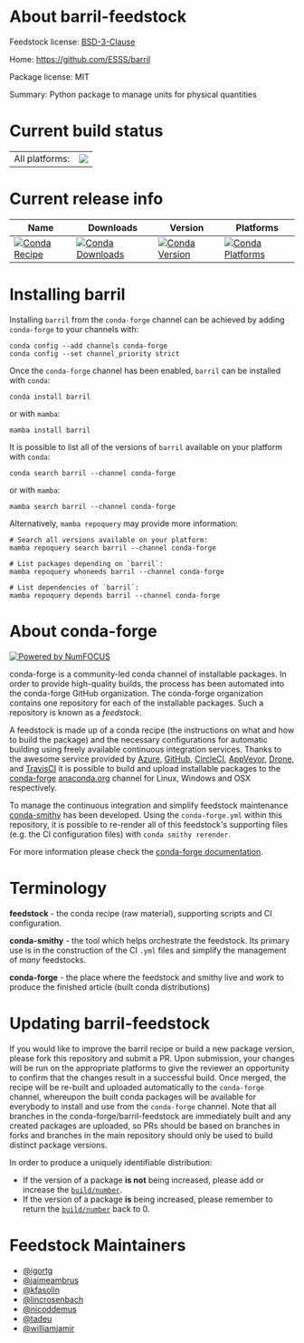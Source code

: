 About barril-feedstock
======================

Feedstock license: [BSD-3-Clause](https://github.com/conda-forge/barril-feedstock/blob/main/LICENSE.txt)

Home: https://github.com/ESSS/barril

Package license: MIT

Summary: Python package to manage units for physical quantities

Current build status
====================


<table><tr><td>All platforms:</td>
    <td>
      <a href="https://dev.azure.com/conda-forge/feedstock-builds/_build/latest?definitionId=84&branchName=main">
        <img src="https://dev.azure.com/conda-forge/feedstock-builds/_apis/build/status/barril-feedstock?branchName=main">
      </a>
    </td>
  </tr>
</table>

Current release info
====================

| Name | Downloads | Version | Platforms |
| --- | --- | --- | --- |
| [![Conda Recipe](https://img.shields.io/badge/recipe-barril-green.svg)](https://anaconda.org/conda-forge/barril) | [![Conda Downloads](https://img.shields.io/conda/dn/conda-forge/barril.svg)](https://anaconda.org/conda-forge/barril) | [![Conda Version](https://img.shields.io/conda/vn/conda-forge/barril.svg)](https://anaconda.org/conda-forge/barril) | [![Conda Platforms](https://img.shields.io/conda/pn/conda-forge/barril.svg)](https://anaconda.org/conda-forge/barril) |

Installing barril
=================

Installing `barril` from the `conda-forge` channel can be achieved by adding `conda-forge` to your channels with:

```
conda config --add channels conda-forge
conda config --set channel_priority strict
```

Once the `conda-forge` channel has been enabled, `barril` can be installed with `conda`:

```
conda install barril
```

or with `mamba`:

```
mamba install barril
```

It is possible to list all of the versions of `barril` available on your platform with `conda`:

```
conda search barril --channel conda-forge
```

or with `mamba`:

```
mamba search barril --channel conda-forge
```

Alternatively, `mamba repoquery` may provide more information:

```
# Search all versions available on your platform:
mamba repoquery search barril --channel conda-forge

# List packages depending on `barril`:
mamba repoquery whoneeds barril --channel conda-forge

# List dependencies of `barril`:
mamba repoquery depends barril --channel conda-forge
```


About conda-forge
=================

[![Powered by
NumFOCUS](https://img.shields.io/badge/powered%20by-NumFOCUS-orange.svg?style=flat&colorA=E1523D&colorB=007D8A)](https://numfocus.org)

conda-forge is a community-led conda channel of installable packages.
In order to provide high-quality builds, the process has been automated into the
conda-forge GitHub organization. The conda-forge organization contains one repository
for each of the installable packages. Such a repository is known as a *feedstock*.

A feedstock is made up of a conda recipe (the instructions on what and how to build
the package) and the necessary configurations for automatic building using freely
available continuous integration services. Thanks to the awesome service provided by
[Azure](https://azure.microsoft.com/en-us/services/devops/), [GitHub](https://github.com/),
[CircleCI](https://circleci.com/), [AppVeyor](https://www.appveyor.com/),
[Drone](https://cloud.drone.io/welcome), and [TravisCI](https://travis-ci.com/)
it is possible to build and upload installable packages to the
[conda-forge](https://anaconda.org/conda-forge) [anaconda.org](https://anaconda.org/)
channel for Linux, Windows and OSX respectively.

To manage the continuous integration and simplify feedstock maintenance
[conda-smithy](https://github.com/conda-forge/conda-smithy) has been developed.
Using the ``conda-forge.yml`` within this repository, it is possible to re-render all of
this feedstock's supporting files (e.g. the CI configuration files) with ``conda smithy rerender``.

For more information please check the [conda-forge documentation](https://conda-forge.org/docs/).

Terminology
===========

**feedstock** - the conda recipe (raw material), supporting scripts and CI configuration.

**conda-smithy** - the tool which helps orchestrate the feedstock.
                   Its primary use is in the construction of the CI ``.yml`` files
                   and simplify the management of *many* feedstocks.

**conda-forge** - the place where the feedstock and smithy live and work to
                  produce the finished article (built conda distributions)


Updating barril-feedstock
=========================

If you would like to improve the barril recipe or build a new
package version, please fork this repository and submit a PR. Upon submission,
your changes will be run on the appropriate platforms to give the reviewer an
opportunity to confirm that the changes result in a successful build. Once
merged, the recipe will be re-built and uploaded automatically to the
`conda-forge` channel, whereupon the built conda packages will be available for
everybody to install and use from the `conda-forge` channel.
Note that all branches in the conda-forge/barril-feedstock are
immediately built and any created packages are uploaded, so PRs should be based
on branches in forks and branches in the main repository should only be used to
build distinct package versions.

In order to produce a uniquely identifiable distribution:
 * If the version of a package **is not** being increased, please add or increase
   the [``build/number``](https://docs.conda.io/projects/conda-build/en/latest/resources/define-metadata.html#build-number-and-string).
 * If the version of a package **is** being increased, please remember to return
   the [``build/number``](https://docs.conda.io/projects/conda-build/en/latest/resources/define-metadata.html#build-number-and-string)
   back to 0.

Feedstock Maintainers
=====================

* [@igortg](https://github.com/igortg/)
* [@jaimeambrus](https://github.com/jaimeambrus/)
* [@kfasolin](https://github.com/kfasolin/)
* [@lincrosenbach](https://github.com/lincrosenbach/)
* [@nicoddemus](https://github.com/nicoddemus/)
* [@tadeu](https://github.com/tadeu/)
* [@williamjamir](https://github.com/williamjamir/)

